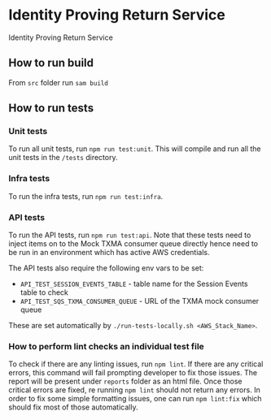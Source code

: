 # Identity Proving Return Service

Identity Proving Return Service

## How to run build

From `src` folder run `sam build` 

## How to run tests

### Unit tests

To run all unit tests, run `npm run test:unit`. This will compile and run all the unit tests in the `/tests` directory.

### Infra tests

To run the infra tests, run `npm run test:infra`.

### API tests

To run the API tests, run `npm run test:api`. Note that these tests need to inject items on to the Mock TXMA consumer queue directly hence need to be run in an environment which has active AWS credentials.

The API tests also require the following env vars to be set:

- `API_TEST_SESSION_EVENTS_TABLE` - table name for the Session Events table to check
- `API_TEST_SQS_TXMA_CONSUMER_QUEUE` - URL of the TXMA mock consumer queue

These are set automatically by `./run-tests-locally.sh <AWS_Stack_Name>`.

### How to perform lint checks an individual test file

To check if there are any linting issues, run `npm lint`. If there are any critical errors, this command 
will fail prompting developer to fix those issues. The report will be present under `reports` folder as an
html file. Once those critical errors are fixed, re running `npm lint` should not return any errors.
In order to fix some simple formatting issues, one can run `npm lint:fix` which should fix most of those automatically.
